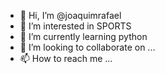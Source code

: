 - 👋 Hi, I’m @joaquimrafael
- 👀 I’m interested in SPORTS
- 🌱 I’m currently learning python
- 💞️ I’m looking to collaborate on ...
- 📫 How to reach me ...

<!---
joaquimrafael/joaquimrafael is a ✨ special ✨ repository because its `README.md` (this file) appears on your GitHub profile.
You can click the Preview link to take a look at your changes.
--->
